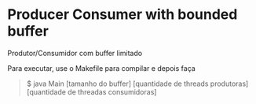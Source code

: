 # Producer Consumer with bounded buffer

Produtor/Consumidor com buffer limitado

Para executar, use o Makefile para compilar e depois faça

> $ java Main [tamanho do buffer] [quantidade de threads produtoras] [quantidade de threadas consumidoras]
